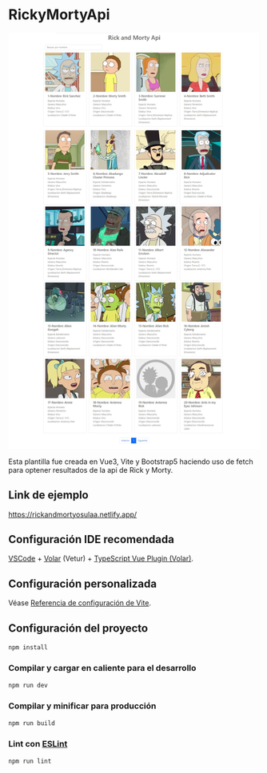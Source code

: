 # RickyMortyApi
![Logo](./src/assets/rickmorty.jpg)


Esta plantilla fue creada en Vue3, Vite y Bootstrap5 haciendo uso de fetch para optener resultados de la api de Rick y Morty.

## Link de ejemplo
https://rickandmortyosulaa.netlify.app/

## Configuración IDE recomendada

[VSCode](https://code.visualstudio.com/) + [Volar](https://marketplace.visualstudio.com/items?itemName=Vue.volar) (Vetur) + [TypeScript Vue Plugin (Volar)](https://marketplace.visualstudio.com/items?itemName=Vue.vscode-typescript-vue-plugin).

## Configuración personalizada

Véase [Referencia de configuración de Vite](https://vitejs.dev/config/).

## Configuración del proyecto

```sh
npm install
```

### Compilar y cargar en caliente para el desarrollo

```sh
npm run dev
```

### Compilar y minificar para producción

```sh
npm run build
```

### Lint con [ESLint](https://eslint.org/)

```sh
npm run lint
```
